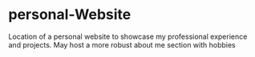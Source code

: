 # personal-Website

Location of a personal website to showcase my professional experience and projects. May host a more robust about me section with hobbies
